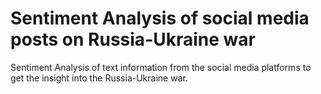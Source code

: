 # Sentiment Analysis of social media posts on Russia-Ukraine war
Sentiment Analysis of text information from the social media platforms to get the insight into the Russia-Ukraine war. 
